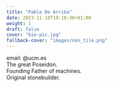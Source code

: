 ```yaml
---
title: "Pablo De Arriba"
date: 2023-11-18T19:10:36+01:00
weight: 1
draft: false
cover: "bio-pic.jpg"
fallback-cover: "images/non_tile.png"
---
```


email: @ucm.es  
The great Poseidon.  
Founding Father of machines.  
Original stonebuilder.
